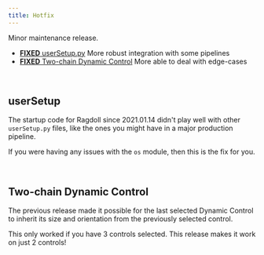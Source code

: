 ```yaml
---
title: Hotfix
---
```


Minor maintenance release.

- [**FIXED** userSetup.py](#userSetup) More robust integration with some pipelines
- [**FIXED** Two-chain Dynamic Control](#two-chain-dynamic-control) More able to deal with edge-cases

<br>

## userSetup

The startup code for Ragdoll since 2021.01.14 didn't play well with other `userSetup.py` files, like the ones you might have in a major production pipeline.

If you were having any issues with the `os` module, then this is the fix for you.

<br>

## Two-chain Dynamic Control

The previous release made it possible for the last selected Dynamic Control to inherit its size and orientation from the previously selected control.

This only worked if you have 3 controls selected. This release makes it work on just 2 controls!